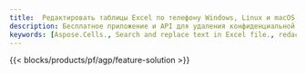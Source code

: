 ```yaml
---
title:  Редактировать таблицы Excel по телефону Windows, Linux и macOS
description: Бесплатное приложение и API для удаления конфиденциальной информации из таблиц XLS, XLSX и ODS.
keywords: [Aspose.Cells., Search and replace text in Excel file., redact Excel file., edit Excel file., Excel file redaction., Search and replace string in Excel file]
---
```

{{< blocks/products/pf/agp/feature-solution >}} 

